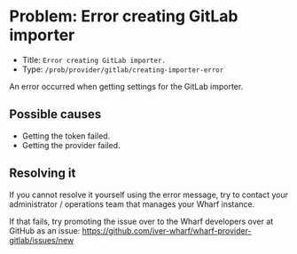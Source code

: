 # Problem: Error creating GitLab importer

<!-- panels:start -->

<!-- div:right-panel -->

- Title: `Error creating GitLab importer.`
- Type: `/prob/provider/gitlab/creating-importer-error`

<!-- div:left-panel -->

An error occurred when getting settings for the GitLab importer.

<!-- panels:end -->

## Possible causes

<!-- panels:start -->

- Getting the token failed.
- Getting the provider failed.

<!-- panels:end -->

## Resolving it

If you cannot resolve it yourself using the error message, try to contact your
administrator / operations team that manages your Wharf instance.

If that fails, try promoting the issue over to the Wharf developers over at
GitHub as an issue: <https://github.com/iver-wharf/wharf-provider-gitlab/issues/new>
